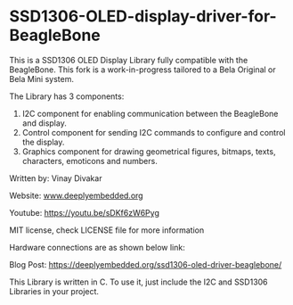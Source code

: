 # SSD1306-OLED-display-driver-for-BeagleBone
This is a SSD1306 OLED Display Library fully compatible with the BeagleBone. This fork is a work-in-progress tailored to a Bela Original or Bela Mini system.

The Library has 3 components:
1. I2C component for enabling communication between the BeagleBone and display.
2. Control component for sending I2C commands to configure and control the display.
3. Graphics component for drawing geometrical figures, bitmaps, texts, characters, emoticons and numbers.

Written by: Vinay Divakar

Website: www.deeplyembedded.org

Youtube: https://youtu.be/sDKf6zW6Pyg

MIT license, check LICENSE file for more information

Hardware connections are as shown below link:

Blog Post: https://deeplyembedded.org/ssd1306-oled-driver-beaglebone/


This Library is written in C. To use it, just include the I2C and SSD1306 Libraries in your project.
